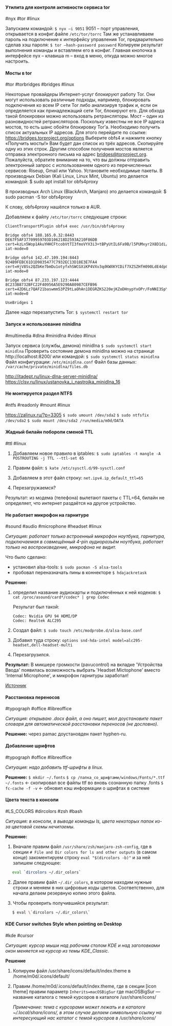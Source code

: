 #### Утилита для контроля активности сервиса tor

#nyx #tor #linux 

Запускаем командой:
`$ nyx –i 9051`
9051 – порт управления, открывается в конфиг.файле `/etc/tor/torrc`
Там же устанавливаем пароль на подключение к интерфейсу управления Tor, предварительно сделав хэш пароля:
`$ tor —hash-password password`
Копируем результат выполнения команды и вставляем его в конфиг.
Главная кнопочка в интерфейсе nyx – клавиша m – вход в меню, откуда можно многое настроить.



#### Мосты в tor

#tor #torbridges #bridges #linux 

Некоторые провайдеры Интернет-услуг блокируют работу Tor. Они могут использовать различные подходы, например, блокировать подключения ко всем IP сети Tor либо анализируя трафик и, если он определяется как принадлежащий сети Tor, блокируют его.
Для обхода такой блокировки можно использовать ретрансляторы. Мост – один из разновидностей ретрансляторов. Поскольку известны не все IP адреса мостов, то есть шанс обойти блокировку Tor’а.
Необходимо получить список актуальных IP адресов. Для этого перейдите по ссылке: https://bridges.torproject.org/options
Выберите obfs4 и нажмите кнопку «Получить мосты!»
Вам будет дан список из трёх адресов. Скопируйте одну из этих строк.
Другим способом получения мостов является отправка электронного письма на адрес bridges@torproject.org. Пожалуйста, обратите внимание на то, что вы должны отправить электронный запрос с использованием одного из перечисленных сервисов: Riseup, Gmail или Yahoo.
Установите необходимые пакеты.
В производных Debian (Kali Linux, Linux Mint, Ubuntu) это делается командой:
$ sudo apt install tor obfs4proxy

В производных Arch Linux (BlackArch, Manjaro) это делается командой:
$ sudo pacman -S tor obfs4proxy

К слову, obfs4proxy нашёлся только в AUR.

Добавляем к файлу `/etc/tor/torrc` следующие строки:

```
ClientTransportPlugin obfs4 exec /usr/bin/obfs4proxy

Bridge obfs4 188.165.0.32:8443 DE67F5AF37709959703D106218D2593A210F86DB cert=kzLn5Wop1AkuYHHCFtcobVtTI3fmoVYX3i3+tBPyUtIL6Fa9B/l5PUMxyr2X8D1di/noRg iat-mode=0

Bridge obfs4 142.47.109.194:8443 924B9FEBC61D1D9835477C7932EC13D18E3E7FA4 cert=HjV8Ss2QZbKe7bmDu1otyfxhSWCGXiKP4VXv3qdKWXKYCDif7XZSZHfH090LdE4dpCAaFQ iat-mode=0

Bridge obfs4 87.233.197.123:4444 8C233B8732BFC22F40956A5E9290A80987CEFB96 cert=42D6Lz7QAF21baswmm53PZ9tLaOhAn1DEGRZKS220ejKZoDHnypYxOPr/FoNNI3SpY8SJQ iat-mode=0

UseBridges 1
```

Далее надо перезапустить Tor:
`$ systemctl restart tor`



#### Запуск и использование minidlna

#multimedia #dlna #minidlna #video #linux 

Запуск сервиса (службы, демона) minidlna
`$ sudo systemctl start minidlna`
Проверить состояние демона minidlna можно на странице http://localhost:8200/ или командой:
`$ sudo systemctl status minidlna`
Файл конфигурации: `/etc/minidlna.conf`
Файл базы данных: `/var/cache/private/minidlna/files.db`

http://itadept.ru/linux-dlna-server-minidlna/
https://clsv.ru/linux/ustanovka_i_nastrojka_minidlna_16



#### Не монтируется раздел NTFS

#ntfs #readonly #mount #linux 

https://zalinux.ru/?p=3305
`$ sudo umount /dev/sda2`
`$ sudo ntfsfix /dev/sda2`
`$ sudo mount /dev/sda2 /run/media/m0d/DATA`



#### Жадный билайн побороли сменой TTL

#ttl #linux 

1. Добавляем новое правило в iptables:
`$ sudo iptables -t mangle -A POSTROUTING -j TTL --ttl-set 65`

2. Правим файл:
   `$ kate /etc/sysctl.d/99-sysctl.conf`

3. Добавляем в этот файл строку:
   `net.ipv4.ip_default_ttl=65`

4. Перезагружаемся?

Результат: из модема (телефона) вылетают пакеты с TTL=64, билайн не определяет, что интернет раздаётся на другое устройство.



#### Не работает микрофон на гарнитуре

#sound #audio #microphone #headset #linux

_Ситуация: работает только встроенный микрофон ноутбука, гарнитура, подключаемая в совмещённый 4-pin аудиоразъём ноутбука, работает только на воспроизведение, микрофона не видит._

Что было сделано:
- установил alsa-tools: `$ sudo pacman -S alsa-tools`
- пробовал переназначать пины в коннекторе `$ hdajackretask`

__Решение:__
1. определил название аудиокарты и подключённых к ней кодеков:
    `$ cat /proc/asound/card*/codec* | grep Codec`

	Результат был такой:

	```
	Codec: Nvidia GPU 94 HDMI/DP  
	Codec: Realtek ALC295
	```

2. Создал файл:
   `$ sudo touch /etc/modprobe.d/alsa-base.conf`
   
3. Добавил туда строку:
   `options snd-hda-intel model=alc295-headset,dell-headset-multi`

4. Перезагрузился.

__Результат:__
В микшере громкости (pavucontrol) на вкладке 'Устройства Ввода' появилась возможность выбрать 'Headset Mictophone' вместо 'Internal Microphone', и микрофон гарнитуры заработал!

[Источник](https://superuser.com/questions/1312970/headset-microphone-not-detected-by-pulse-und-alsa)



#### Расстановка переносов
#typograph #office #libreoffice 

_Ситуация: открываю .docx файл, а оно пишет, мол доустановите пакет словаря для автоматической расстановки переносов (не дословно)._

__Решение:__ через pamac доустановден пакет hyphen-ru.



#### Добавление шрифтов
#typograph #office #libreoffice 

_Ситуация: надо добавить ttf-шрифты в linux._

__Решение:__
`$ mkdir ~/.fonts`
`$ cp /папка_со_шрифтами/windows/Fonts/*.ttf ~/.fonts` ← скопировал все файлы ttf во вновь сознанную папку .fonts
`$ fc-cache -f -v` ← обновил кэш информации о шрифтах в системе


#### Цвета текста в консоли
#LS_COLORS #dircolors #zsh #bash

_Ситуация: в консоли, в выводе команды ls, цвета некоторых папок из-за цветовой схемы нечитаемы._

__Решение:__
1. Вначале правим файл `/usr/share/zsh/manjaro-zsh-config`, где в секции `# File and Dir colors for ls and other outputs` (в самом конце) закоментируем строку `eval "$(dircolors -b)"` и за ней запишем следующее:
```bash
   eval `dircolors ~/.dir_colors`
```
2. Далее правим файл `~/.dir_colors`, в котором находим нужные строки и меняем в них цифровые коды цветов. Соответственно, для начала делаем резервную копию этого файла.

2. Чтобы проверить получившийся результат:
```bash
   $ eval \`dircolors ~/.dir_colors\`
```


#### KDE Cursor switches Style when pointing on Desktop
#kde #cursor

_Ситуация: курсор мыши над рабочим столом KDE и над заголовками окон меняется на курсор из темы KDE_Сlassic._

__Решение__
1. Копируем файл /usr/share/icons/default/index.theme в /home/m0d/.icons/default/
2. Правим /home/m0d/.icons/default/index.theme, где в секции
   [icon theme] правим параметр `Inherits=macOSBigSur`
   где macOSBigSur — название каталога с темой курсоров в каталоге /usr/share/icons/
   
   _Примечание: тема с курсорами может лежать и в каталоге ~/.local/share/icons/, в этом случае делаем символьную ссылку на интересующий нас каталог с темой курсоров в /usr/share/icons/_